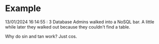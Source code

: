 # Example

<!-- replace-with-date starts -->
13/01/2024 16:14:55 : 3 Database Admins walked into a NoSQL bar. A little while later they walked out because they couldn't find a table.
<!-- replace-with-date ends -->

<!-- replace-with-joke starts -->
Why do sin and tan work? Just cos.
<!-- replace-with-joke ends -->